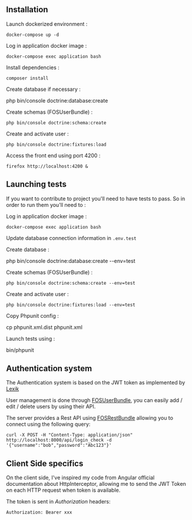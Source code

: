 Installation
------------

Launch dockerized environment :

	docker-compose up -d

Log in application docker image :

	docker-compose exec application bash

Install dependencies :

	composer install

Create database if necessary :

  php bin/console doctrine:database:create

Create schemas (FOSUserBundle) :

	php bin/console doctrine:schema:create

Create and activate user :

	php bin/console doctrine:fixtures:load

Access the front end using port 4200 :

	firefox http://localhost:4200 &

Launching tests
---------------

If you want to contribute to project you'll need to have tests to pass. So in order to run them you'll need to :

Log in application docker image :

	docker-compose exec application bash

Update database connection information in `.env.test`

Create database :

  php bin/console doctrine:database:create --env=test

Create schemas (FOSUserBundle) :

	php bin/console doctrine:schema:create --env=test

Create and activate user :

	php bin/console doctrine:fixtures:load --env=test

Copy Phpunit config :

  cp phpunit.xml.dist phpunit.xml

Launch tests using :

  bin/phpunit

Authentication system
---------------------

The Authentication system is based on the JWT token as implemented by [Lexik](https://github.com/lexik/LexikJWTAuthenticationBundle)

User management is done through [FOSUserBundle](https://github.com/FriendsOfSymfony/FOSUserBundle), you can easily add / edit / delete users by using their API.

The server provides a Rest API using [FOSRestBundle](https://github.com/FriendsOfSymfony/FOSRestBundle) allowing you to connect using the following query: 

`curl -X POST -H "Content-Type: application/json" http://localhost:8000/api/login_check -d '{"username":"bob","password":"Abc123"}'`

Client Side specifics
---------------------

On the client side, I've inspired my code from Angular official documentation about HttpInterceptor, allowing me to send the JWT Token on each HTTP request when token is available.

The token is sent in *Authorization* headers: 

`Authorization: Bearer xxx`